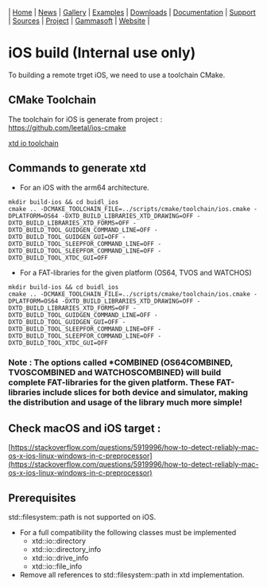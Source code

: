 | [Home](home.md) | [News](news.md) | [Gallery](gallery.md) | [Examples](examples.md) | [Downloads](downloads.md) | [Documentation](documentation.md) | [Support](support.md) | [Sources](https://github.com/gammasoft71/xtd) | [Project](https://sourceforge.net/projects/xtdpro/) | [Gammasoft](gammasoft.md) | [Website](https://gammasoft71.wixsite.com/xtdpro) |

# iOS build (**Internal use only**)

To building a remote trget iOS, we need to use a toolchain CMake.

## CMake Toolchain

The toolchain for iOS is generate from project : https://github.com/leetal/ios-cmake

[xtd io toolchain](../../scripts/cmake/toolchain/ios.cmake)

## Commands to generate xtd

* For an iOS with the arm64 architecture.

```shell
mkdir build-ios && cd buidl_ios
cmake .. -DCMAKE_TOOLCHAIN_FILE=../scripts/cmake/toolchain/ios.cmake -DPLATFORM=OS64 -DXTD_BUILD_LIBRARIES_XTD_DRAWING=OFF -DXTD_BUILD_LIBRARIES_XTD_FORMS=OFF -DXTD_BUILD_TOOL_GUIDGEN_COMMAND_LINE=OFF -DXTD_BUILD_TOOL_GUIDGEN_GUI=OFF -DXTD_BUILD_TOOL_SLEEPFOR_COMMAND_LINE=OFF -DXTD_BUILD_TOOL_SLEEPFOR_COMMAND_LINE=OFF -DXTD_BUILD_TOOL_XTDC_GUI=OFF
```

* For a FAT-libraries for the given platform (OS64, TVOS and WATCHOS)

```shell
mkdir build-ios && cd buidl_ios
cmake .. -DCMAKE_TOOLCHAIN_FILE=../scripts/cmake/toolchain/ios.cmake -DPLATFORM=OS64 -DXTD_BUILD_LIBRARIES_XTD_DRAWING=OFF -DXTD_BUILD_LIBRARIES_XTD_FORMS=OFF -DXTD_BUILD_TOOL_GUIDGEN_COMMAND_LINE=OFF -DXTD_BUILD_TOOL_GUIDGEN_GUI=OFF -DXTD_BUILD_TOOL_SLEEPFOR_COMMAND_LINE=OFF -DXTD_BUILD_TOOL_SLEEPFOR_COMMAND_LINE=OFF -DXTD_BUILD_TOOL_XTDC_GUI=OFF
```

### Note : The options called *COMBINED (OS64COMBINED, TVOSCOMBINED and WATCHOSCOMBINED) will build complete FAT-libraries for the given platform. These FAT-libraries include slices for both device and simulator, making the distribution and usage of the library much more simple!

## Check macOS and iOS target :

[https://stackoverflow.com/questions/5919996/how-to-detect-reliably-mac-os-x-ios-linux-windows-in-c-preprocessor](https://stackoverflow.com/questions/5919996/how-to-detect-reliably-mac-os-x-ios-linux-windows-in-c-preprocessor)

## Prerequisites 

std::filesystem::path is not supported on iOS.

* For a full compatibility the following classes must be implemented
  * xtd::io::directory
  * xtd::io::directory_info
  * xtd::io::drive_info
  * xtd::io::file_info  
* Remove all references to std::filesystem::path in xtd implementation.
